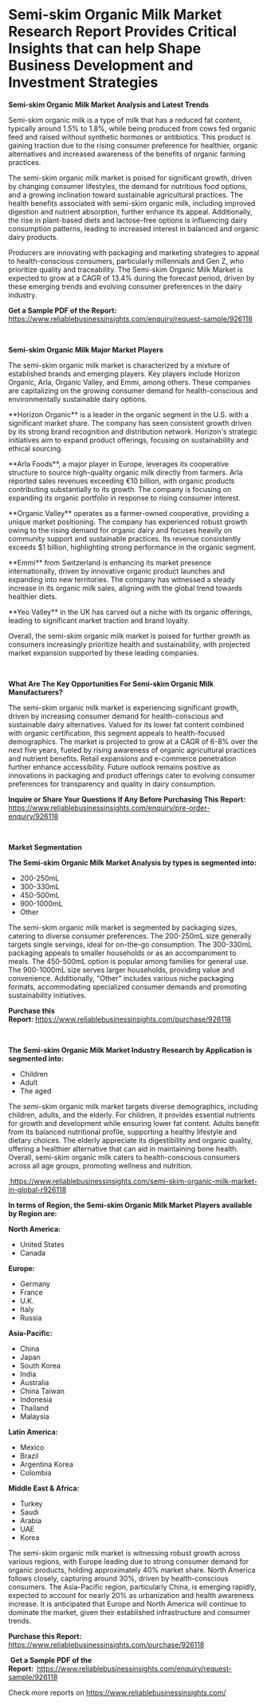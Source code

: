 <p><h1>Semi-skim Organic Milk Market Research Report Provides Critical Insights that can help Shape Business Development and Investment Strategies</h1></p><p><strong>Semi-skim Organic Milk Market Analysis and Latest Trends</strong></p>
<p><p>Semi-skim organic milk is a type of milk that has a reduced fat content, typically around 1.5% to 1.8%, while being produced from cows fed organic feed and raised without synthetic hormones or antibiotics. This product is gaining traction due to the rising consumer preference for healthier, organic alternatives and increased awareness of the benefits of organic farming practices.</p><p>The semi-skim organic milk market is poised for significant growth, driven by changing consumer lifestyles, the demand for nutritious food options, and a growing inclination toward sustainable agricultural practices. The health benefits associated with semi-skim organic milk, including improved digestion and nutrient absorption, further enhance its appeal. Additionally, the rise in plant-based diets and lactose-free options is influencing dairy consumption patterns, leading to increased interest in balanced and organic dairy products.</p><p>Producers are innovating with packaging and marketing strategies to appeal to health-conscious consumers, particularly millennials and Gen Z, who prioritize quality and traceability. The Semi-skim Organic Milk Market is expected to grow at a CAGR of 13.4% during the forecast period, driven by these emerging trends and evolving consumer preferences in the dairy industry.</p></p>
<p><strong>Get a Sample PDF of the Report:&nbsp;</strong> <a href="https://www.reliablebusinessinsights.com/enquiry/request-sample/926118?utm_campaign=2335&utm_medium=2&utm_source=Github&utm_content=ia&utm_term=24032025&utm_id=semi-skim-organic-milk">https://www.reliablebusinessinsights.com/enquiry/request-sample/926118</a></p>
<p>&nbsp;</p>
<p><strong>Semi-skim Organic Milk Major Market Players</strong></p>
<p><p>The semi-skim organic milk market is characterized by a mixture of established brands and emerging players. Key players include Horizon Organic, Arla, Organic Valley, and Emmi, among others. These companies are capitalizing on the growing consumer demand for health-conscious and environmentally sustainable dairy options.</p><p>**Horizon Organic** is a leader in the organic segment in the U.S. with a significant market share. The company has seen consistent growth driven by its strong brand recognition and distribution network. Horizon's strategic initiatives aim to expand product offerings, focusing on sustainability and ethical sourcing.</p><p>**Arla Foods**, a major player in Europe, leverages its cooperative structure to source high-quality organic milk directly from farmers. Arla reported sales revenues exceeding €10 billion, with organic products contributing substantially to its growth. The company is focusing on expanding its organic portfolio in response to rising consumer interest.</p><p>**Organic Valley** operates as a farmer-owned cooperative, providing a unique market positioning. The company has experienced robust growth owing to the rising demand for organic dairy and focuses heavily on community support and sustainable practices. Its revenue consistently exceeds $1 billion, highlighting strong performance in the organic segment.</p><p>**Emmi** from Switzerland is enhancing its market presence internationally, driven by innovative organic product launches and expanding into new territories. The company has witnessed a steady increase in its organic milk sales, aligning with the global trend towards healthier diets.</p><p>**Yeo Valley** in the UK has carved out a niche with its organic offerings, leading to significant market traction and brand loyalty. </p><p>Overall, the semi-skim organic milk market is poised for further growth as consumers increasingly prioritize health and sustainability, with projected market expansion supported by these leading companies.</p></p>
<p>&nbsp;</p>
<p><strong>What Are The Key Opportunities For Semi-skim Organic Milk Manufacturers?</strong></p>
<p><p>The semi-skim organic milk market is experiencing significant growth, driven by increasing consumer demand for health-conscious and sustainable dairy alternatives. Valued for its lower fat content combined with organic certification, this segment appeals to health-focused demographics. The market is projected to grow at a CAGR of 6-8% over the next five years, fueled by rising awareness of organic agricultural practices and nutrient benefits. Retail expansions and e-commerce penetration further enhance accessibility. Future outlook remains positive as innovations in packaging and product offerings cater to evolving consumer preferences for transparency and quality in dairy consumption.</p></p>
<p><strong>Inquire or Share Your Questions If Any Before Purchasing This Report:</strong> <a href="https://www.reliablebusinessinsights.com/enquiry/pre-order-enquiry/926118?utm_campaign=2335&utm_medium=2&utm_source=Github&utm_content=ia&utm_term=24032025&utm_id=semi-skim-organic-milk">https://www.reliablebusinessinsights.com/enquiry/pre-order-enquiry/926118</a></p>
<p>&nbsp;</p>
<p><strong>Market Segmentation</strong></p>
<p><strong>The Semi-skim Organic Milk Market Analysis by types is segmented into:</strong></p>
<p><ul><li>200-250mL</li><li>300-330mL</li><li>450-500mL</li><li>900-1000mL</li><li>Other</li></ul></p>
<p><p>The semi-skim organic milk market is segmented by packaging sizes, catering to diverse consumer preferences. The 200-250mL size generally targets single servings, ideal for on-the-go consumption. The 300-330mL packaging appeals to smaller households or as an accompaniment to meals. The 450-500mL option is popular among families for general use. The 900-1000mL size serves larger households, providing value and convenience. Additionally, "Other" includes various niche packaging formats, accommodating specialized consumer demands and promoting sustainability initiatives.</p></p>
<p><strong>Purchase this Report:&nbsp;</strong><a href="https://www.reliablebusinessinsights.com/purchase/926118?utm_campaign=2335&utm_medium=2&utm_source=Github&utm_content=ia&utm_term=24032025&utm_id=semi-skim-organic-milk">https://www.reliablebusinessinsights.com/purchase/926118</a></p>
<p>&nbsp;</p>
<p><strong>The Semi-skim Organic Milk Market Industry Research by Application is segmented into:</strong></p>
<p><ul><li>Children</li><li>Adult</li><li>The aged</li></ul></p>
<p><p>The semi-skim organic milk market targets diverse demographics, including children, adults, and the elderly. For children, it provides essential nutrients for growth and development while ensuring lower fat content. Adults benefit from its balanced nutritional profile, supporting a healthy lifestyle and dietary choices. The elderly appreciate its digestibility and organic quality, offering a healthier alternative that can aid in maintaining bone health. Overall, semi-skim organic milk caters to health-conscious consumers across all age groups, promoting wellness and nutrition.</p></p>
<p><a href="https://www.reliablebusinessinsights.com/semi-skim-organic-milk-market-in-global-r926118?utm_campaign=2335&utm_medium=2&utm_source=Github&utm_content=ia&utm_term=24032025&utm_id=semi-skim-organic-milk">&nbsp;https://www.reliablebusinessinsights.com/semi-skim-organic-milk-market-in-global-r926118</a></p>
<p><strong>In terms of Region, the Semi-skim Organic Milk Market Players available by Region are:</strong></p>
<p>
    <p> <strong> North America: </strong>
        <ul>
            <li>United States</li>
            <li>Canada</li>
        </ul>
        </p> 
    <p> <strong> Europe: </strong>
        <ul>
            <li>Germany</li>
            <li>France</li>
            <li>U.K.</li>
            <li>Italy</li>
            <li>Russia</li>
        </ul>
        </p> 
    <p> <strong> Asia-Pacific: </strong>
        <ul>
            <li>China</li>
            <li>Japan</li>
            <li>South Korea</li>
            <li>India</li>
            <li>Australia</li>
            <li>China Taiwan</li>
            <li>Indonesia</li>
            <li>Thailand</li>
            <li>Malaysia</li>
        </ul>
        </p> 
    <p> <strong> Latin America: </strong>
        <ul>
            <li>Mexico</li>
            <li>Brazil</li>
            <li>Argentina Korea</li>
            <li>Colombia</li>
        </ul>
        </p> 
    <p> <strong> Middle East & Africa: </strong>
        <ul>
            <li>Turkey</li>
            <li>Saudi</li>
            <li>Arabia</li>
            <li>UAE</li>
            <li>Korea</li>
        </ul>
    </p>
    </p>
<p><p>The semi-skim organic milk market is witnessing robust growth across various regions, with Europe leading due to strong consumer demand for organic products, holding approximately 40% market share. North America follows closely, capturing around 30%, driven by health-conscious consumers. The Asia-Pacific region, particularly China, is emerging rapidly, expected to account for nearly 20% as urbanization and health awareness increase. It is anticipated that Europe and North America will continue to dominate the market, given their established infrastructure and consumer trends.</p></p>
<p><strong>Purchase this Report: </strong><a href="https://www.reliablebusinessinsights.com/purchase/926118?utm_campaign=2335&utm_medium=2&utm_source=Github&utm_content=ia&utm_term=24032025&utm_id=semi-skim-organic-milk">https://www.reliablebusinessinsights.com/purchase/926118</a></p>
<p>&nbsp;<strong>Get a Sample PDF of the Report:&nbsp;&nbsp;</strong><a href="https://www.reliablebusinessinsights.com/enquiry/request-sample/926118?utm_campaign=2335&utm_medium=2&utm_source=Github&utm_content=ia&utm_term=24032025&utm_id=semi-skim-organic-milk">https://www.reliablebusinessinsights.com/enquiry/request-sample/926118</a></p>
<p><strong></strong></p>
<p>Check more reports on <a href="https://www.reliablebusinessinsights.com/?utm_campaign=2335&utm_medium=2&utm_source=Github&utm_content=ia&utm_term=24032025&utm_id=semi-skim-organic-milk">https://www.reliablebusinessinsights.com/</a></p>